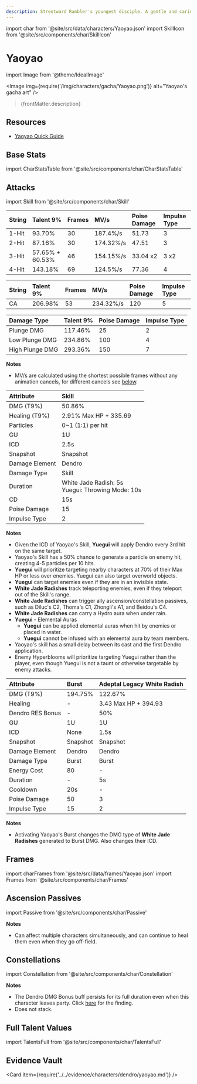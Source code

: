 ```yaml
---
description: Streetward Rambler's youngest disciple. A gentle and caring "little adult."
---
```


import char from '@site/src/data/characters/Yaoyao.json'
import SkillIcon from '@site/src/components/char/SkillIcon'

# Yaoyao

import Image from '@theme/IdealImage'

<Image img={require('/img/characters/gacha/Yaoyao.png')} alt="Yaoyao's gacha art" />
<blockquote>{frontMatter.description}</blockquote>

## Resources

<!--
* [Full Yaoyao Written Guide](https://keqingmains.com/yaoyao/)
-->

* [Yaoyao Quick Guide](https://keqingmains.com/q/yaoyao-quickguide/)

## Base Stats

import CharStatsTable from '@site/src/components/char/CharStatsTable'

<CharStatsTable char={char} />

## Attacks

import Skill from '@site/src/components/char/Skill'

<Tabs queryString="ability">
<TabItem value='na' label='Normal Attacks'>
<SkillIcon char={char} skill='na' />
<div class='talent-columns'>
<Skill char={char} skill='na' sectionFilter='Normal Attack' />

| String | Talent 9%       | Frames | MV/s      | Poise Damage | Impulse Type |
| :----- | :-------------- | :----- | :-------- | :----------- | :----------- |
| 1-Hit  | 93.70%          | 30     | 187.4%/s  | 51.73        | 3            |
| 2-Hit  | 87.16%          | 30     | 174.32%/s | 47.51        | 3            |
| 3-Hit  | 57.65% + 60.53% | 46     | 154.15%/s | 33.04 x2     | 3 x2         |
| 4-Hit  | 143.18%         | 69     | 124.5%/s  | 77.36        | 4            |

</div>
<div class='talent-columns'>
<Skill char={char} skill='na' sectionFilter='Charged Attack' />

| String | Talent 9% | Frames | MV/s      | Poise Damage | Impulse Type |
| :----- | :-------- | :----- | :-------- | :----------- | :----------- |
| CA     | 206.98%   | 53     | 234.32%/s | 120          | 5            |


</div>
<div class='talent-columns'>
<Skill char={char} skill='na' sectionFilter='Plunging Attack' />

| Damage Type     | Talent 9% | Poise Damage | Impulse Type |
| :-------------- | :-------- | :----------- | :----------- |
| Plunge DMG      | 117.46%   | 25           | 2            |
| Low Plunge DMG  | 234.86%   | 100          | 4            |
| High Plunge DMG | 293.36%   | 150          | 7            |

</div>

**Notes**

* MV/s are calculated using the shortest possible frames without any animation cancels, for different cancels see [below](#frames).

</TabItem>

<TabItem value='e' label='Skill'>
<SkillIcon char={char} skill='e' />
<div class='talent-columns'>
<Skill char={char} skill='e' />

| Attribute       | Skill                                                 |
| :-------------- | :---------------------------------------------------- |
| DMG \(T9%\)     | 50.86%                                                |
| Healing \(T9%\) | 2.91% Max HP + 335.69                                 |
| Particles       | 0~1 (1:1) per hit                                     |
| GU              | 1U                                                    |
| ICD             | 2.5s                                                  |
| Snapshot        | Snapshot                                              |
| Damage Element  | Dendro                                                |
| Damage Type     | Skill                                                 |
| Duration        | White Jade Radish: 5s<br />Yuegui: Throwing Mode: 10s |
| CD              | 15s                                                   |
| Poise Damage    | 15                                                    |
| Impulse Type    | 2                                                     |

</div>


**Notes**

* Given the ICD of Yaoyao's Skill, **Yuegui** will apply Dendro every 3rd hit on the same target.
* Yaoyao's Skill has a 50% chance to generate a particle on enemy hit, creating 4-5 particles per 10 hits.
* **Yuegui** will prioritize targeting nearby characters at 70% of their Max HP or less over enemies. Yuegui can also target overworld objects.
* **Yuegui** can target enemies even if they are in an invisible state.
* **White Jade Radishes** track teleporting enemies, even if they teleport out of the Skill's range.
* **White Jade Radishes** can trigger ally ascension/constellation passives, such as Diluc's C2, Thoma's C1, Zhongli's A1, and Beidou's C4.
* **White Jade Radishes** can carry a Hydro aura when under rain.
* **Yuegui** - Elemental Auras
  * **Yuegui** can be applied elemental auras when hit by enemies or placed in water.
  * **Yuegui** cannot be infused with an elemental aura by team members.
* Yaoyao's skill has a small delay between its cast and the first Dendro application.
* Enemy Hyperblooms will prioritize targeting Yuegui rather than the player, even though Yuegui is not a taunt or otherwise targetable by enemy attacks.


</TabItem>

<TabItem value='q' label='Burst'>
<SkillIcon char={char} skill='q' />
<div class='talent-columns'>
<Skill char={char} skill='q'/>

| Attribute        | Burst    | Adeptal Legacy White Radish |
| :--------------- | :------- | :-------------------------- |
| DMG \(T9%\)      | 194.75%  | 122.67%                     |
| Healing          | -        | 3.43 Max HP + 394.93        |
| Dendro RES Bonus | -        | 50%                         |
| GU               | 1U       | 1U                          |
| ICD              | None     | 1.5s                        |
| Snapshot         | Snapshot | Snapshot                    |
| Damage Element   | Dendro   | Dendro                      |
| Damage Type      | Burst    | Burst                       |
| Energy Cost      | 80       | -                           |
| Duration         | -        | 5s                          |
| Cooldown         | 20s      | -                           |
| Poise Damage     | 50       | 3                           |
| Impulse Type     | 15       | 2                           |

</div>


**Notes**

* Activating Yaoyao's Burst changes the DMG type of **White Jade Radishes** generated to Burst DMG. Also changes their ICD.

</TabItem>
</Tabs>

## Frames

import charFrames from '@site/src/data/frames/Yaoyao.json'
import Frames from '@site/src/components/char/Frames'

<Frames data={charFrames} />

## Ascension Passives

import Passive from '@site/src/components/char/Passive'

<Tabs queryString="passive">
<TabItem value='passive' label='Passive'>
<Passive char={char} passive={2} />
</TabItem>

<TabItem value='a1' label='Ascension 1'>
<Passive char={char} passive={0} />
</TabItem>

<TabItem value="a4" label="Ascension 4">
<Passive char={char} passive={1} />

**Notes**

* Can affect multiple characters simultaneously, and can continue to heal them even when they go off-field.

</TabItem>
</Tabs>

## Constellations

import Constellation from '@site/src/components/char/Constellation'

<Tabs queryString="constellation">
<TabItem value='c1' label='C1'>
<Constellation char={char} constellation={1} />

**Notes**
  
* The Dendro DMG Bonus buff persists for its full duration even when this character leaves party. Click [here](../../evidence/combat-mechanics/party-mechanics.md#debuffsteam-buffs-with-duration-persist-after-applier-leaves-party) for the finding.
* Does not stack.

</TabItem>

<TabItem value='c2' label='C2'>
<Constellation char={char} constellation={2} />
</TabItem>

<TabItem value='c3' label='C3'>
<Constellation char={char} constellation={3} />
</TabItem>

<TabItem value='c4' label='C4'>
<Constellation char={char} constellation={4} />
</TabItem>

<TabItem value='c5' label='C5'>
<Constellation char={char} constellation={5} />
</TabItem>

<TabItem value='c6' label='C6'>
<Constellation char={char} constellation={6} />
</TabItem>
</Tabs>

## Full Talent Values

import TalentsFull from '@site/src/components/char/TalentsFull'

<TalentsFull char={char}/>

## Evidence Vault

<Card item={require('../../evidence/characters/dendro/yaoyao.md')} />
